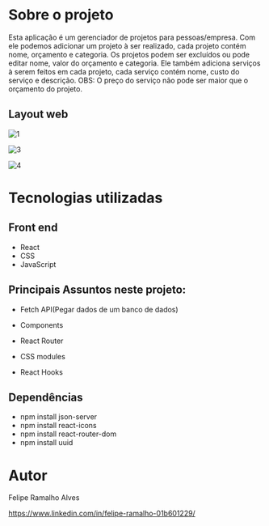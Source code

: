 # Sobre o projeto

Esta aplicação é um gerenciador de projetos para pessoas/empresa. Com ele podemos adicionar um projeto à ser realizado, cada projeto contém nome, orçamento e categoria.
Os projetos podem ser excluídos ou pode editar nome, valor do orçamento e categoria. Ele também adiciona serviços à serem feitos em cada projeto, cada serviço
contém nome, custo do serviço e descrição. OBS: O preço do serviço não pode ser maior que o orçamento do projeto.


## Layout web
![1](https://user-images.githubusercontent.com/108680857/208436103-5bfe7607-a6cf-4cb3-86e2-ee4ca0785908.png)

![3](https://user-images.githubusercontent.com/108680857/208436109-2e7caaa3-3c5b-449a-b7a2-bb03b20d4ad1.gif)

![4](https://user-images.githubusercontent.com/108680857/208436110-f922dccb-8e99-4b92-90f2-312a8db1b165.gif)


# Tecnologias utilizadas
## Front end
- React
- CSS
- JavaScript

## Principais Assuntos neste projeto:

- Fetch API(Pegar dados de um banco de dados)

- Components

- React Router

- CSS modules

- React Hooks

## Dependências

- npm install json-server
- npm install react-icons
- npm install react-router-dom
- npm install uuid

# Autor

Felipe Ramalho Alves

https://www.linkedin.com/in/felipe-ramalho-01b601229/
